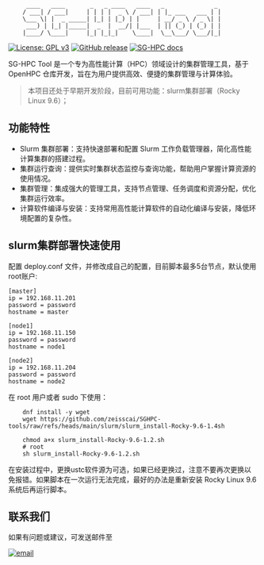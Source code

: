 
``` 
     ____   ____       _   _ ____   ____   _              _ 
    / ___| / ___|     | | | |  _ \ / ___| | |_ ___   ___ | |
    \___ \| |  _ _____| |_| | |_) | |     | __/ _ \ / _ \| |
     ___) | |_| |_____|  _  |  __/| |___  | || (_) | (_) | |
    |____/ \____|     |_| |_|_|    \____|  \__\___/ \___/|_|
```

<p align="left">
  <a href="https://www.gnu.org/licenses/gpl-3.0.html"><img src="https://shields.io/github/license/1Panel-dev/1Panel?color=%231890FF" alt="License: GPL v3"></a>
  <a href="https://github.com/zeisscai/SGHPC-tools"><img src="https://img.shields.io/badge/Version-1.4_beta-blue" alt="GitHub release"></a>
  <a href="https://docs.sg-hpc.com"><img src="https://img.shields.io/badge/%E4%BD%BF%E7%94%A8%E6%8C%87%E5%8D%97-8A2BE2" alt="SG-HPC docs"></a>
</p>


SG-HPC Tool 是一个专为高性能计算（HPC）领域设计的集群管理工具，基于 OpenHPC 仓库开发，旨在为用户提供高效、便捷的集群管理与计算体验。

> 本项目还处于早期开发阶段，目前可用功能：slurm集群部署（Rocky Linux 9.6）；


## 功能特性
- Slurm 集群部署：支持快速部署和配置 Slurm 工作负载管理器，简化高性能计算集群的搭建过程。
- 集群运行查询：提供实时集群状态监控与查询功能，帮助用户掌握计算资源的使用情况。
- 集群管理：集成强大的管理工具，支持节点管理、任务调度和资源分配，优化集群运行效率。
- 计算软件编译与安装：支持常用高性能计算软件的自动化编译与安装，降低环境配置的复杂性。

## slurm集群部署快速使用

配置 deploy.conf 文件，并修改成自己的配置，目前脚本最多5台节点，默认使用root账户:

```shell
[master]
ip = 192.168.11.201
password = password
hostname = master

[node1]
ip = 192.168.11.150
password = password
hostname = node1

[node2]
ip = 192.168.11.204
password = password
hostname = node2

```


在 root 用户或者 sudo 下使用：
```shell
    dnf install -y wget
    wget https://github.com/zeisscai/SGHPC-tools/raw/refs/heads/main/slurm/slurm_install-Rocky-9.6-1.4sh

    chmod a+x slurm_install-Rocky-9.6-1.2.sh
    # root
    sh slurm_install-Rocky-9.6-1.2.sh
```

在安装过程中，更换ustc软件源为可选，如果已经更换过，注意不要再次更换以免报错。如果脚本在一次运行无法完成，最好的办法是重新安装 Rocky Linux 9.6 系统后再运行脚本。


## 联系我们
如果有问题或建议，可发送邮件至

<a href="mailto:info@sg-hpc.com.cn"><img src="https://img.shields.io/badge/info%40sg--hpc.com.cn-blue" alt="email"></a>

